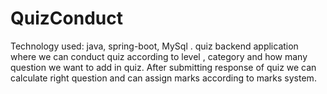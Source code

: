 # QuizConduct
Technology used: java, spring-boot, MySql .
quiz backend application where we can conduct quiz according to level , category and how many question we want to add in quiz. After submitting response of quiz we can calculate right question and can assign marks according to marks system.
